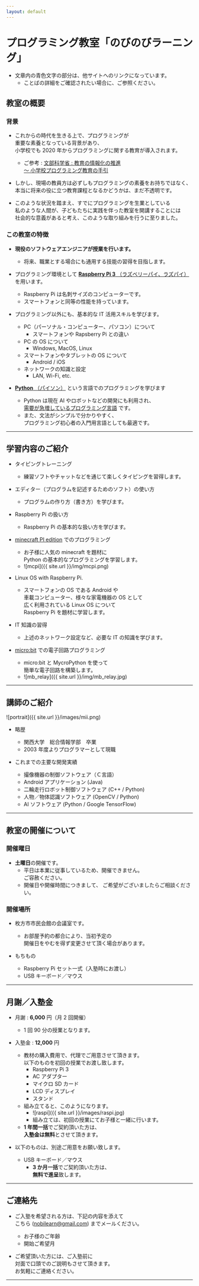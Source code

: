 ```yaml
---
layout: default
---
```


# プログラミング教室「のびのびラーニング」

* 文章内の青色文字の部分は、他サイトへのリンクになっています。
	* ことばの詳細をご確認されたい場合に、ご参照ください。

## 教室の概要

### 背景

* これからの時代を生きる上で、プログラミングが  
重要な素養となっている背景があり、  
小学校でも 2020 年からプログラミングに関する教育が導入されます。
	* ご参考 : [文部科学省 : 教育の情報化の推進<br>〜 小学校プログラミング教育の手引](http://www.mext.go.jp/a_menu/shotou/zyouhou/detail/1403162.htm)

* しかし、現場の教員方は必ずしもプログラミングの素養をお持ちではなく、  
本当に将来の役に立つ教育課程となるかどうかは、まだ不透明です。

* このような状況を踏まえ、すでにプログラミングを生業としている  
私のような人間が、子どもたちに実践を伴った教室を開講することには  
社会的な意義があると考え、このような取り組みを行うに至りました。

### この教室の特徴

* **現役のソフトウェアエンジニアが授業を行います。**
	* 将来、職業とする場合にも通用する技能の習得を目指します。

* プログラミング環境として [**Raspberry Pi 3** （ラズベリーパイ、ラズパイ）](https://www.raspberrypi.org/) を用います。
	* Raspberry Pi は名刺サイズのコンピューターです。
	* スマートフォンと同等の性能を持っています。

* プログラミング以外にも、基本的な IT 活用スキルを学びます。
	* PC（パーソナル・コンピューター、パソコン）について
		* スマートフォンや Rapsberry Pi との違い
	* PC の OS について
		* Windows, MacOS, Linux
	* スマートフォンやタブレットの OS について
		* Android / iOS
	* ネットワークの知識と設定
		* LAN, Wi-Fi, etc.

* [**Python** （パイソン）](https://www.python.jp/) という言語でのプログラミングを学びます
	* Python は現在 AI やロボットなどの開発にも利用され、  
	[需要が急増しているプログラミング言語](https://news.mynavi.jp/article/20190121-758655/) です。
	* また、文法がシンプルで分かりやすく、  
	プログラミング初心者の入門用言語としても最適です。

---

## 学習内容のご紹介

* タイピングトレーニング
	* 練習ソフトやチャットなどを通じて楽しくタイピングを習得します。

* エディター（プログラムを記述するためのソフト）の使い方
	* プログラムの作り方（書き方）を学びます。

* Raspberry Pi の扱い方
	* Raspberry Pi の基本的な扱い方を学びます。

* [minecraft PI edition](https://projects.raspberrypi.org/en/projects/getting-started-with-minecraft-pi/5) でのプログラミング
	* お子様に人気の minecraft を題材に  
	Python の基本的なプログラミングを学習します。
	* ![mcpi]({{ site.url }}/img/mcpi.png)

* Linux OS with Raspberry Pi.
	* スマートフォンの OS である Android や  
	車載コンピューター、様々な家電機器の OS として  
	広く利用されている Linux OS について  
	Raspberry Pi を題材に学習します。

* IT 知識の習得
	* 上述のネットワーク設定など、必要な IT の知識を学びます。

* [micro:bit](https://microbit.org/ja/) での電子回路プログラミング
	* micro:bit と MycroPython を使って  
	簡単な電子回路を構築します。
	* ![mb_relay]({{ site.url }}/img/mb_relay.jpg)

---

## 講師のご紹介

![portrait]({{ site.url }}/images/mii.png)

* 略歴
	* 関西大学　総合情報学部　卒業
	* 2003 年度よりプログラマーとして現職

* これまでの主要な開発実績
	* 撮像機器の制御ソフトウェア（Ｃ言語）
	* Android アプリケーション (Java)
	* 二輪走行ロボット制御ソフトウェア (C++ / Python)
	* 人物／物体認識ソフトウェア (OpenCV / Python)
	* AI ソフトウェア (Python / Google TensorFlow)

---

## 教室の開催について

### 開催曜日

* **土曜日**の開催です。
	* 平日は本業に従事しているため、開催できません。  
	ご容赦ください。
	* 開催日や開催時間につきまして、
	ご希望がございましたらご相談ください。

### 開催場所

* 枚方市市民会館の会議室です。
	* お部屋予約の都合により、当初予定の  
	開催日をやむを得ず変更させて頂く場合があります。

* もちもの
	* Raspberry Pi セット一式（入塾時にお渡し）
	* USB キーボード／マウス

---

## 月謝／入塾金

* 月謝 : **6,000** 円（月 2 回開催）
	* 1 回 90 分の授業となります。

* 入塾金 : **12,000** 円
	* 教材の購入費用で、代理でご用意させて頂きます。  
	以下のものを初回の授業でお渡し致します。
		* Raspberry Pi 3
		* AC アダプター
		* マイクロ SD カード
		* LCD ディスプレイ
		* スタンド
	* 組み立てると、このようになります。
		* ![raspi]({{ site.url }}/images/raspi.jpg)
		* 組み立ては、初回の授業にてお子様と一緒に行います。
	* **1 年間一括**でご契約頂いた方は、  
	**入塾金は無料**とさせて頂きます。

* 以下のものは、別途ご用意をお願い致します。
	* USB キーボード／マウス
		* **3 か月一括**でご契約頂いた方は、  
		**無料で進呈**致します。

---

## ご連絡先

* ご入塾を希望される方は、下記の内容を添えて  
こちら (nobilearn@gmail.com) までメールください。
	* お子様のご年齢
	* 開始ご希望月

* ご希望頂いた方には、ご入塾前に  
対面で口頭でのご説明もさせて頂きます。  
お気軽にご連絡ください。

---
